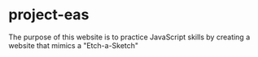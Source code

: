 # project-eas
The purpose of this website is to practice JavaScript skills by creating a website that mimics a "Etch-a-Sketch"
